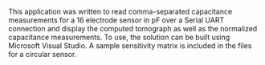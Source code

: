 This application was written to read comma-separated capacitance measurements for a 16 electrode sensor in pF over a Serial UART connection and display the computed tomograph as well as the normalized capacitance measurements.
To use, the solution can be built using Microsoft Visual Studio. A sample sensitivity matrix is included in the files for a circular sensor. 
